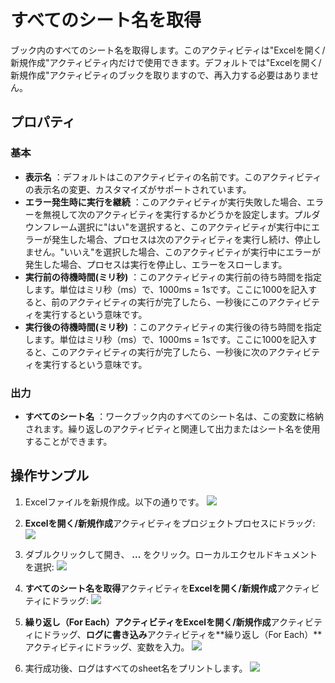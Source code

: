 # すべてのシート名を取得

ブック内のすべてのシート名を取得します。このアクティビティは"Excelを開く/新規作成"アクティビティ内だけで使用できます。デフォルトでは"Excelを開く/新規作成"アクティビティのブックを取りますので、再入力する必要はありません。

## プロパティ

### 基本
- **表示名** ：デフォルトはこのアクティビティの名前です。このアクティビティの表示名の変更、カスタマイズがサポートされています。
- **エラー発生時に実行を継続** ：このアクティビティが実行失敗した場合、エラーを無視して次のアクティビティを実行するかどうかを設定します。プルダウンフレーム選択に"はい"を選択すると、このアクティビティが実行中にエラーが発生した場合、プロセスは次のアクティビティを実行し続け、停止しません。"いいえ"を選択した場合、このアクティビティが実行中にエラーが発生した場合、プロセスは実行を停止し、エラーをスローします。
- **実行前の待機時間(ミリ秒)** ：このアクティビティの実行前の待ち時間を指定します。単位はミリ秒（ms）で、1000ms = 1sです。ここに1000を記入すると、前のアクティビティの実行が完了したら、一秒後にこのアクティビティを実行するという意味です。
- **実行後の待機時間(ミリ秒)** ：このアクティビティの実行後の待ち時間を指定します。単位はミリ秒（ms）で、1000ms = 1sです。ここに1000を記入すると、このアクティビティの実行が完了したら、一秒後に次のアクティビティを実行するという意味です。


### 出力

- **すべてのシート名** ：ワークブック内のすべてのシート名は、この変数に格納されます。繰り返しのアクティビティと関連して出力またはシート名を使用することができます。

## 操作サンプル

1. Excelファイルを新規作成。以下の通りです。
![](https://docimages.blob.core.chinacloudapi.cn/images/Activities/GetWorksheetsName1.png)

2. **Excelを開く/新規作成**アクティビティをプロジェクトプロセスにドラッグ:
![](https://docimages.blob.core.chinacloudapi.cn/images/Activities/OpenExcel1.png)

3. ダブルクリックして開き、 **...** をクリック。ローカルエクセルドキュメントを選択:
![](https://docimages.blob.core.chinacloudapi.cn/images/Activities/OpenExcel2.png)

4. **すべてのシート名を取得**アクティビティを**Excelを開く/新規作成**アクティビティにドラッグ:
![](https://docimages.blob.core.chinacloudapi.cn/images/Activities/AutoFillRange1.png)

5. **繰り返し（For Each）**アクティビティを**Excelを開く/新規作成**アクティビティにドラッグ、**ログに書き込み**アクティビティを**繰り返し（For Each）**アクティビティにドラッグ、変数を入力。
![](https://docimages.blob.core.chinacloudapi.cn/images/Activities/GetWorksheetsName2.png)

6. 実行成功後、ログはすべてのsheet名をプリントします。
![](https://docimages.blob.core.chinacloudapi.cn/images/Activities/GetWorksheetsName3.png)
